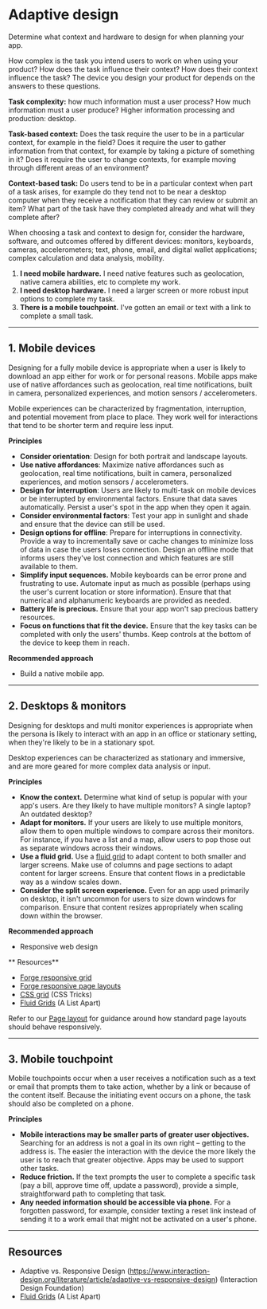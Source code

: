 # Adaptive design

Determine what context and hardware to design for when planning your app. 

How complex is the task you intend users to work on when using your product? How does the task influence their context? How does their context influence the task? The device you design your product for depends on the answers to these questions.

**Task complexity:** how much information must a user process? How much information must a user produce? Higher information processing and production: desktop.

**Task-based context:** Does the task require the user to be in a particular context, for example in the field? Does it require the user to gather information from that context, for example by taking a picture of something in it? Does it require the user to change contexts, for example moving through different areas of an environment?

**Context-based task:** Do users tend to be in a particular context when part of a task arises, for example do they tend not to be near a desktop computer when they receive a notification that they can review or submit an item? What part of the task have they completed already and what will they complete after?

When choosing a task and context to design for, consider the hardware, software, and outcomes offered by different devices: monitors, keyboards, cameras, accelerometers; text, phone, email, and digital wallet applications; complex calculation and data analysis, mobility.

1. **I need mobile hardware.** I need native features such as geolocation, native camera abilities, etc to complete my work. 
2. **I need desktop hardware.** I need a larger screen or more robust input options to complete my task. 
3. **There is a mobile touchpoint.** I've gotten an email or text with a link to complete a small task.

---

## 1. Mobile devices

Designing for a fully mobile device is appropriate when a user is likely to download an app either for work or for personal reasons. Mobile apps make use of native affordances such as geolocation, real time notifications, built in camera, personalized experiences, and motion sensors / accelerometers. 

Mobile experiences can be characterized by fragmentation, interruption, and potential movement from place to place. They work well for interactions that tend to be shorter term and require less input. 

**Principles**

- **Consider orientation**: Design for both portrait and landscape layouts. 
- **Use native affordances**: Maximize native affordances such as geolocation, real time notifications, built in camera, personalized experiences, and motion sensors / accelerometers. 
- **Design for interruption**: Users are likely to multi-task on mobile devices or be interrupted by environmental factors. Ensure that data saves automatically. Persist a user's spot in the app when they open it again. 
- **Consider environmental factors**: Test your app in sunlight and shade and ensure that the device can still be used.
- **Design options for offline**: Prepare for interruptions in connectivity. Provide a way to incrementally save or cache changes to minimize loss of data in case the users loses connection. Design an offline mode that informs users they've lost connection and which features are still available to them. 
- **Simplify input sequences.** Mobile keyboards can be error prone and frustrating to use. Automate input as much as possible (perhaps using the user's current location or store information). Ensure that that numerical and alphanumeric keyboards are provided as needed. 
- **Battery life is precious.** Ensure that your app won't sap precious battery resources.
- **Focus on functions that fit the device.** Ensure that the key tasks can be completed with only the users' thumbs. Keep controls at the bottom of the device to keep them in reach. 

**Recommended approach**

- Build a native mobile app. 

---

## 2. Desktops & monitors

Designing for desktops and multi monitor experiences is appropriate when the persona is likely to interact with an app in an office or stationary setting, when they're likely to be in a stationary spot. 

Desktop experiences can be characterized as stationary and immersive, and are more geared for more complex data analysis or input. 

**Principles**

- **Know the context.** Determine what kind of setup is popular with your app's users. Are they likely to have multiple monitors? A single laptop? An outdated desktop?
- **Adapt for monitors.** If your users are likely to use multiple monitors, allow them to open multiple windows to compare across their monitors. For instance, if you have a list and a map, allow users to pop those out as separate windows across their windows.
- **Use a fluid grid.** Use a [fluid grid](https://alistapart.com/article/fluidgrids/) to adapt content to both smaller and larger screens. Make use of columns and page sections to adapt content for larger screens. Ensure that content flows in a predictable way as a window scales down. 
- **Consider the split screen experience.** Even for an app used primarily on desktop, it isn't uncommon for users to size down windows for comparison. Ensure that content resizes appropriately when scaling down within the browser. 

**Recommended approach**

- Responsive web design 

** Resources**

- [Forge responsive grid](/core-patterns/layout/grid)
- [Forge responsive page layouts](/core-patterns/layout/page-layouts)
- [CSS grid](https://css-tricks.com/snippets/css/complete-guide-grid/) (CSS Tricks)
- [Fluid Grids](https://alistapart.com/article/fluidgrids/) (A List Apart)

Refer to our [Page layout](/core-patterns/layout/page-layouts) for guidance around how standard page layouts should behave responsively. 

---

## 3. Mobile touchpoint 

Mobile touchpoints occur when a user receives a notification such as a text or email that prompts them to take action, whether by a link or because of the content itself. Because the initiating event occurs on a phone, the task should also be completed on a phone.

**Principles**

- **Mobile interactions may be smaller parts of greater user objectives.** Searching for an address is not a goal in its own right – getting to the address is. The easier the interaction with the device the more likely the user is to reach that greater objective. Apps may be used to support other tasks. 
- **Reduce friction.** If the text prompts the user to complete a specific task (pay a bill, approve time off, update a password), provide a simple, straightforward path to completing that task. 
- **Any needed information should be accessible via phone.** For a forgotten password, for example, consider texting a reset link instead of sending it to a work email that might not be activated on a user's phone. 

---

## Resources 

- Adaptive vs. Responsive Design (https://www.interaction-design.org/literature/article/adaptive-vs-responsive-design)  (Interaction Design Foundation) 
- [Fluid Grids](https://alistapart.com/article/fluidgrids/) (A List Apart)
